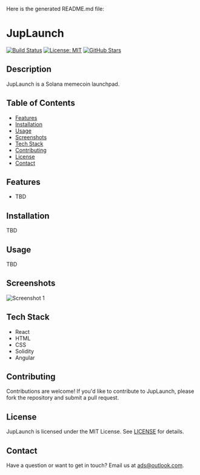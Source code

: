 Here is the generated README.md file:

**JupLaunch**
================

[![Build Status](https://img.shields.io/badge/build-passing-green)](https://github.com/[username]/JupLaunch/actions)
[![License: MIT](https://img.shields.io/badge/License-MIT-yellow.svg)](https://opensource.org/licenses/MIT)
[![GitHub Stars](https://img.shields.io/github/stars/[username]/JupLaunch)](https://github.com/[username]/JupLaunch/stargazers)

**Description**
---------------

JupLaunch is a Solana memecoin launchpad.

**Table of Contents**
-------------------

* [Features](#features)
* [Installation](#installation)
* [Usage](#usage)
* [Screenshots](#screenshots)
* [Tech Stack](#tech-stack)
* [Contributing](#contributing)
* [License](#license)
* [Contact](#contact)

**Features**
------------

* TBD

**Installation**
---------------

TBD

**Usage**
-----

TBD

**Screenshots**
-------------

![Screenshot 1](ddd)

**Tech Stack**
-------------

* React
* HTML
* CSS
* Solidity
* Angular

**Contributing**
-------------

Contributions are welcome! If you'd like to contribute to JupLaunch, please fork the repository and submit a pull request.

**License**
---------

JupLaunch is licensed under the MIT License. See [LICENSE](LICENSE) for details.

**Contact**
---------

Have a question or want to get in touch? Email us at [ads@outlook.com](mailto:ads@outlook.com).
